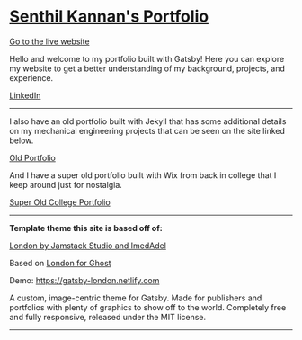 # [Senthil Kannan's Portfolio](https://spk2dc.github.io/)

[Go to the live website](https://spk2dc.github.io/)

Hello and welcome to my portfolio built with Gatsby! Here you can explore my website to get a better understanding of my background, projects, and experience.

[LinkedIn](https://www.linkedin.com/in/spk2dc/)

---

I also have an old portfolio built with Jekyll that has some additional details on my mechanical engineering projects that can be seen on the site linked below.

[Old Portfolio](https://spk2dc.github.io/portfolio)

And I have a super old portfolio built with Wix from back in college that I keep around just for nostalgia.

[Super Old College Portfolio](https://spk2dc.wixsite.com/portfolio)

---

**Template theme this site is based off of:**

[London by Jamstack Studio and ImedAdel](https://github.com/ImedAdel/gatsby-london)

Based on [London for Ghost](https://github.com/TryGhost/London)

Demo: https://gatsby-london.netlify.com

A custom, image-centric theme for Gatsby. Made for publishers and portfolios with plenty of graphics to show off to the world. Completely free and fully responsive, released under the MIT license.

---
